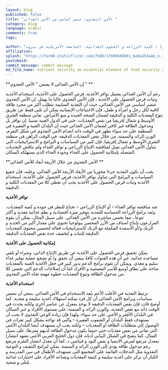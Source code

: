 ```yaml
---
layout: blog
published: false
title: "الأمن التغذوي: عنصر أساسي من الأمن الغذائي "
category: blog
language: arabic
comments: true
tags: 

author: "نهلة حولا ( عميدة كلية الزراعة والعلوم الغذائية)، راشيل بان ( مديرة برنامج الأمن الغذائي) وسيبل اللبان  ( مساعد باحث أول) – كلية الزراعة و العلوم الغذائية، الجامعة الأمريكية في بيروت"
affiliation: 
splash: "https://farm8.staticflickr.com/7588/17080589881_6eda254a4e_n.jpg"
youtubeid: 
commit_message: commit message
md_file_name: nutrient security an essential element of food security arabic
---
```

**إن الأمن الغذائي لا يضمن " الأمن التغذوي " **

رغم أن الأمن الغذائي يشمل توافر الأغذية، فرص الحصول على الأغذية، استخدام الأغذية وثبات فرص الحصول على الأغذية ، فإن الأمن التغذوي غالبا ما يهمل.  إن الأمن التغذوي عنصر أساسي من الأمن الغذائي، حيث أن التغذية السليمة تتطلب أكثر من مجرد طاقة كافية لكل رجل و امرأة و طفل، فإن الاحتياجات الإنسانية يمكن أن تلبى فقط عن طريق تنوع المغذيات الكلية و الدقيقة لضمان الصحة الجيدة و منع الأمراض. 
تعاني منطقة الشرق الأوسط و شمال إفريقيا من  نقص المغذيات، حتى في الدول الغنية نسبيا.  إن توافر بل ومدخول الطاقة غير كافي لضمان الأمن الغذائي حيث أن البلدان الغنية و الفقيرة في المنطقة على حد سواء تظهر في  الوقت ذاته انعدام الأمن التغذوي في شكل التقزم، الوزن الزائد والسمنة، من خلال نقص المغذيات الدقيقة.  في الوقت الراهن في منطقة الشرق الأوسط و شمال إفريقيا، فإن كثير من السياسات و البرامج و الاستراتيجيات التي تتناول الأمن الغذائي تميل لمناقشة الإنتاج الزراعي و توافر الغذاء ولم تناقش التحديات المتصلة بإمكانية الحصول على الغذاء وجودة الغذاء الذي يستهلكه السكان. 

**الأمن التغذوي من خلال الأربعة أبعاد للأمن الغذائي **

يجب أن تكون التغذية  جزءا محوريا من الأبعاد الأربعة للأمن الغذائي. وعليه، فإن جميع السياسات و البرامج التي تتناول توافر الأغذية، فرص الحصول على الأغذية، استخدام الأغذية وثبات فرص الحصول على الأغذية يجب أن تغطي  كلا من المغذيات الكلية و الدقيقة. 

**توافر الأغذية** 

عند مناقشة توافر الغذاء – أو الإنتاج الزراعي – نحتاج للنظر في جودة  و كمية المغذيات.  وتَعد برامج الزراعة الحساسة للتغذية  بتوفير ميزة اقتصادية و نظم غذائية مغذية و أكثر تنوعا ، مما يحسن مباشرة من الأمن الغذائي. على سبيل المثال، يمكن أن يقوم المزارعون بإنتاج أصناف من  الأرز  المحصن بيولوجيا تحتوى على مقدار أكبر من الحديد و الزنك و/أو الأسمدة المكملة مع الزنك كاستراتيجيات فعالة لتحسين محتوى المغذيات الدقيقة للنبات و لتخفيف حدة نقص المغذيات الدقيقة. 

**إمكانية الحصول على الأغذية** 

يمكن تحقيق فرص الحصول على الأغذية عن طريق الإنتاج الذاتي، وشراء أو تلقي مساعدة غذائية. غير أن هذه القنوات كافةً ينبغي  أن تحقق و/ أو تشجع عملية توفير غذاء سليم و مغذي.  ويمكن أن تقوم برامج الدعم  بدور كبير في جعل الأغذية الغنية بالمغذيات متاحة على نطاق أوسع  للأسر المعيشية و الأفراد كما أن إصلاحات الدعم التي تحسن كلا من مدخول الطاقة وتنوع المغذيات خطوة مهمة تجاه الأمن التغذوي.


**استخدام الأغذية** 

ترتبط التغذية في الأغلب الأعم ببُعد الاستخدام  في الأمن الغذائي.  ينبغي أن تضمن سياسات وبرامج الأمن الغذائي  أن كل فرد يمكنه استهلاك أغذية سليمة و مغذية.  كما أوضح فان، فإن نقص المغذيات الدقيقة لا يوجد بمعزل عن عناصر أخرى ولكنه يحدث في الوقت ذاته  مع  نقص التغذية، والوزن الزائد و السمنة، على مستوى الأفراد و عبر السكان في البلدان الأفقر و الأغنى على حد سواء.  ولهذا فإن زيادة الوعي التغذوي لا يجب أن يستهدف فقط البلدان أو الشعوب الفقيرة – والتي قد تواجه بشكل كبير ثغرات في الوصول إلى متطلبات الطاقة أو المغذيات – ولكنه يجب أن يستهدف أيضا البلدان الأغنى التي تعاني من نفض مغذيات حتى حينما يكون مدخول الطاقة لديهم مفرطا.  على سبيل المثال، كما يتضح في الشكل البياني أدناه، فإن دول الخليج العربي الأغنى تشهد انتشارا بمعدل مرتفع لمرض الانيميا و نقص اليود و فيتامين د.  كما أن معدل انتشار التقزم مرتفع رغم مدخول طاقة يؤدي إلى الوزن الزائد و السمنة.  يمكن لبرامج التثقيف و التوعية التغذوية مثل التدخلات القائمة على المجتمع التي تستهدف الأطفال في سن المدرسة و الكبار أن تركز على أغذية سليمة و كثيفة المغذيات وتساعد الأفراد على اختيارات غذائية مُثلى و صحية.